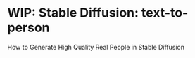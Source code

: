 # WIP: Stable Diffusion: text-to-person
How to Generate High Quality Real People in Stable Diffusion
